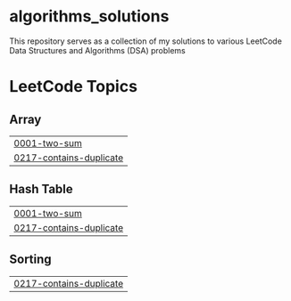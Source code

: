 # algorithms_solutions
This repository serves as a collection of my solutions to various LeetCode Data Structures and Algorithms (DSA) problems

<!---LeetCode Topics Start-->
# LeetCode Topics
## Array
|  |
| ------- |
| [0001-two-sum](https://github.com/Marc1an4/algorithms_solutions/tree/master/0001-two-sum) |
| [0217-contains-duplicate](https://github.com/Marc1an4/algorithms_solutions/tree/master/0217-contains-duplicate) |
## Hash Table
|  |
| ------- |
| [0001-two-sum](https://github.com/Marc1an4/algorithms_solutions/tree/master/0001-two-sum) |
| [0217-contains-duplicate](https://github.com/Marc1an4/algorithms_solutions/tree/master/0217-contains-duplicate) |
## Sorting
|  |
| ------- |
| [0217-contains-duplicate](https://github.com/Marc1an4/algorithms_solutions/tree/master/0217-contains-duplicate) |
<!---LeetCode Topics End-->
